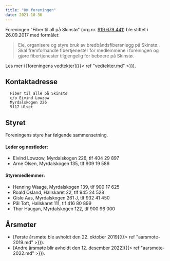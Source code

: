 ```yaml
---
title: "Om foreningen"
date: 2021-10-30
---
```


Foreningen "Fiber til all på Skinstø" (org.nr. [919 679 441](https://w2.brreg.no/enhet/sok/detalj.jsp?orgnr=919679441)) ble stiftet i 26.09.2017
med formålet:

> Eie, organisere og styre bruk av
> bredbåndsfiberanlegg på Skinstø.
> Skal fremforhandle fibertjenester
> for medlemmene i foreningen og
> gjøre fibertjenester tilgjengelig
> for beboere på Skinstø.

Les mer i [foreningens vedtekter]({{< ref "vedtekter.md" >}}).

## Kontaktadresse

```
  Fiber til alle på Skinstø
  c/o Eivind Lowzow
  Myrdalskogen 226
  5117 Ulset
```

## Styret

Foreningens styre har følgende sammensetning.

#### Leder og nestleder:

* Eivind Lowzow, Myrdalskogen 226, tlf 404 29 897
* Arne Olsen, Myrdalskogen 135, tlf 909 19 586

#### Styremedlemmer:

* Henning Waage, Myrdalskogen 139, tlf 900 17 625
* Roald Osland, Hallskaret 22, tlf 945 24 528
* Gisle Aas, Myrdalskogen 261 J, tlf 932 41 450
* Pål Toft, Hallskaret 111, tlf 416 80 899
* Thor Haugan, Myrdalskogen 122, tlf 900 96 000

## Årsmøter

* [Første årsmøte ble avholdt den 22. oktober 2019]({{< ref "aarsmote-2019.md" >}}).
* [Andre årsmøte blir avholdt den 12. desember 2022]({{< ref "aarsmote-2022.md" >}}).


